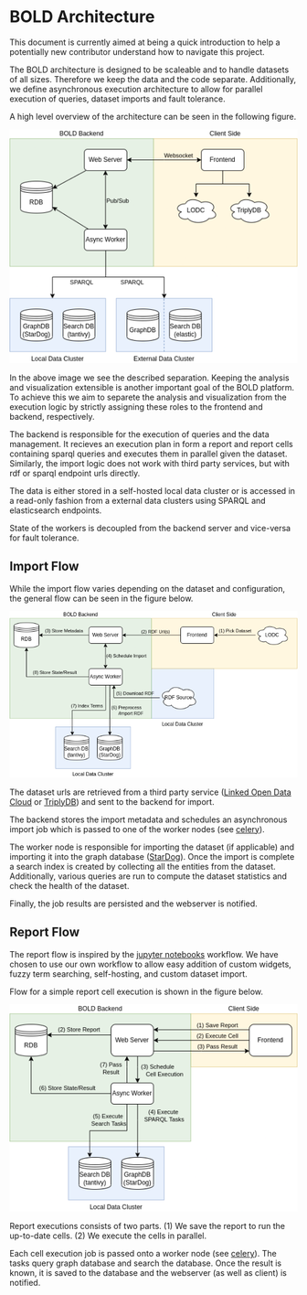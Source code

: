# BOLD Architecture
This document is currently aimed at being a quick introduction to help a potentially new contributor understand how to navigate this project.

The BOLD architecture is designed to be scaleable and to handle datasets of all sizes. Therefore we keep the data and the code separate. 
Additionally, we define asynchronous execution architecture to allow for parallel execution of queries, dataset imports and fault tolerance.

A high level overview of the architecture can be seen in the following figure.

![Architecture Overview](resources/overview.png)

In the above image we see the described separation.
Keeping the analysis and visualization extensible is another important goal of the BOLD platform.
To achieve this we aim to separete the analysis and visualization from the execution logic by strictly assigning these roles to the frontend and backend, respectively.

The backend is responsible for the execution of queries and the data management.
It recieves an execution plan in form a report and report cells containing sparql queries and executes them in parallel given the dataset.
Similarly, the import logic does not work with third party services, but with rdf or sparql endpoint urls directly.

The data is either stored in a self-hosted local data cluster or is accessed in a read-only fashion from a external data clusters using SPARQL and elasticsearch endpoints.

State of the workers is decoupled from the backend server and vice-versa for fault tolerance.

## Import Flow
While the import flow varies depending on the dataset and configuration, the general flow can be seen in the figure below.

![Import Flow](resources/import_flow.png)

The dataset urls are retrieved from a third party service ([Linked Open Data Cloud](https://lod-cloud.net/) or [TriplyDB](https://triplydb.com/)) and sent to the backend for import.

The backend stores the import metadata and schedules an asynchronous import job which is passed to one of the worker nodes (see [celery](https://github.com/celery/celery)).

The worker node is responsible for importing the dataset (if applicable) and importing it into the graph database ([StarDog](https://www.stardog.com/)).
Once the import is complete a search index is created by collecting all the entities from the dataset.
Additionally, various queries are run to compute the dataset statistics and check the health of the dataset.

Finally, the job results are persisted and the webserver is notified.

## Report Flow
The report flow is inspired by the [jupyter notebooks](https://jupyter.org/) workflow.
We have chosen to use our own workflow to allow easy addition of custom widgets, fuzzy term searching, self-hosting, and custom dataset import.

Flow for a simple report cell execution is shown in the figure below.

![Report Flow](resources/report_flow.png)

Report executions consists of two parts. 
(1) We save the report to run the up-to-date cells.
(2) We execute the cells in parallel.

Each cell execution job is passed onto a worker node (see [celery](https://github.com/celery/celery)).
The tasks query graph database and search the database. Once the result is known, it is saved to the database and the webserver (as well as client) is notified.
